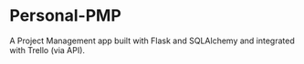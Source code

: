 # Personal-PMP
A Project Management app built with Flask and SQLAlchemy and integrated with Trello (via API).
